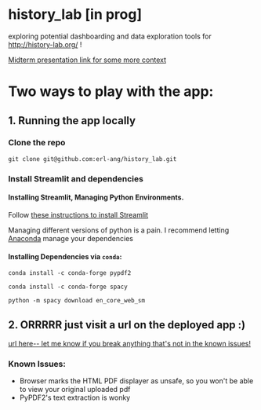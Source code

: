 # history_lab [in prog]

exploring potential dashboarding and data exploration tools for http://history-lab.org/ !

[Midterm presentation link for some more context](https://docs.google.com/presentation/d/1lVtBDouOF7UhwShfYNi-e1hWvoztE_VuZMqtXF0PJBU/edit?usp=sharing)

# Two ways to play with the app:
## 1. Running the app locally 

### Clone the repo
`git clone git@github.com:erl-ang/history_lab.git`

### Install Streamlit and dependencies
#### Installing Streamlit, Managing Python Environments.
Follow [these instructions to install Streamlit](https://docs.streamlit.io/library/get-started/installation)

Managing different versions of python is a pain. I recommend letting [Anaconda](https://www.anaconda.com/products/individual) manage your dependencies

#### Installing Dependencies via `conda`:
`conda install -c conda-forge pypdf2`

`conda install -c conda-forge spacy`

`python -m spacy download en_core_web_sm`

## 2. ORRRRR just visit a url on the deployed app :)
[url here-- let me know if you break anything that's not in the known issues!](https://share.streamlit.io/erl-ang/history_lab/test_process_demo.py)

### Known Issues:
* Browser marks the HTML PDF displayer as unsafe, so you won't be able to view your original uploaded pdf
* PyPDF2's text extraction is wonky
